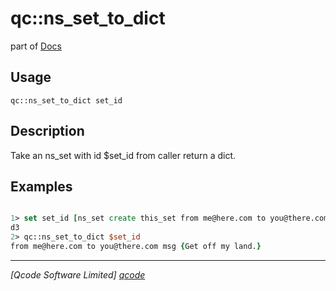 qc::ns_set_to_dict
==================

part of [Docs](.)

Usage
-----
`
        qc::ns_set_to_dict set_id
    `

Description
-----------
Take an ns_set with id $set_id from caller return a dict.

Examples
--------
```tcl

1> set set_id [ns_set create this_set from me@here.com to you@there.com msg  "Get off my land."]
d3
2> qc::ns_set_to_dict $set_id
from me@here.com to you@there.com msg {Get off my land.}
```

----------------------------------
*[Qcode Software Limited] [qcode]*

[qcode]: http://www.qcode.co.uk "Qcode Software"